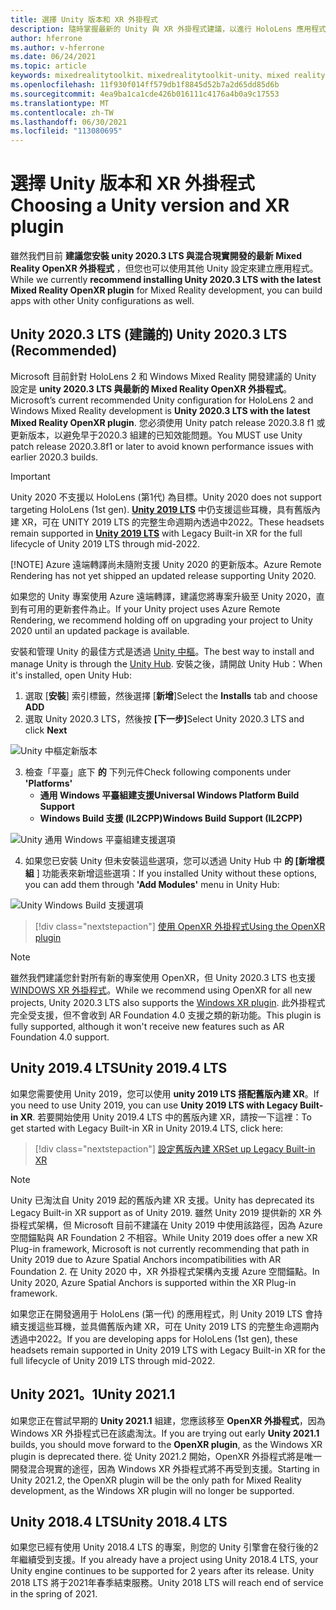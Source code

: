 ```yaml
---
title: 選擇 Unity 版本和 XR 外掛程式
description: 隨時掌握最新的 Unity 與 XR 外掛程式建議，以進行 HoloLens 應用程式開發。
author: hferrone
ms.author: v-hferrone
ms.date: 06/24/2021
ms.topic: article
keywords: mixedrealitytoolkit、mixedrealitytoolkit-unity、mixed reality 耳機、windows mixed reality 耳機、虛擬實境耳機、unity
ms.openlocfilehash: 11f930f014ff579db1f8845d52b7a2d65dd85d6b
ms.sourcegitcommit: 4ea9ba1ca1cde426b016111c4176a4b0a9c17553
ms.translationtype: MT
ms.contentlocale: zh-TW
ms.lasthandoff: 06/30/2021
ms.locfileid: "113080695"
---
```

# <a name="choosing-a-unity-version-and-xr-plugin"></a><span data-ttu-id="7863c-104">選擇 Unity 版本和 XR 外掛程式</span><span class="sxs-lookup"><span data-stu-id="7863c-104">Choosing a Unity version and XR plugin</span></span>

<span data-ttu-id="7863c-105">雖然我們目前 **建議您安裝 unity 2020.3 LTS 與混合現實開發的最新 Mixed Reality OpenXR 外掛程式** ，但您也可以使用其他 Unity 設定來建立應用程式。</span><span class="sxs-lookup"><span data-stu-id="7863c-105">While we currently **recommend installing Unity 2020.3 LTS with the latest Mixed Reality OpenXR plugin** for Mixed Reality development, you can build apps with other Unity configurations as well.</span></span>

## <a name="unity-20203-lts-recommended"></a><span data-ttu-id="7863c-106">Unity 2020.3 LTS (建議的) </span><span class="sxs-lookup"><span data-stu-id="7863c-106">Unity 2020.3 LTS (Recommended)</span></span>

<span data-ttu-id="7863c-107">Microsoft 目前針對 HoloLens 2 和 Windows Mixed Reality 開發建議的 Unity 設定是 **unity 2020.3 LTS 與最新的 Mixed Reality OpenXR 外掛程式**。</span><span class="sxs-lookup"><span data-stu-id="7863c-107">Microsoft’s current recommended Unity configuration for HoloLens 2 and Windows Mixed Reality development is **Unity 2020.3 LTS with the latest Mixed Reality OpenXR plugin**.</span></span> <span data-ttu-id="7863c-108">您必須使用 Unity patch release 2020.3.8 f1 或更新版本，以避免早于2020.3 組建的已知效能問題。</span><span class="sxs-lookup"><span data-stu-id="7863c-108">You MUST use Unity patch release 2020.3.8f1 or later to avoid known performance issues with earlier 2020.3 builds.</span></span>

> [!IMPORTANT]
> <span data-ttu-id="7863c-109">Unity 2020 不支援以 HoloLens (第1代) 為目標。</span><span class="sxs-lookup"><span data-stu-id="7863c-109">Unity 2020 does not support targeting HoloLens (1st gen).</span></span> <span data-ttu-id="7863c-110">**[Unity 2019 LTS](#unity-20194-lts)** 中仍支援這些耳機，具有舊版內建 XR，可在 UNITY 2019 LTS 的完整生命週期內透過中2022。</span><span class="sxs-lookup"><span data-stu-id="7863c-110">These headsets remain supported in **[Unity 2019 LTS](#unity-20194-lts)** with Legacy Built-in XR for the full lifecycle of Unity 2019 LTS through mid-2022.</span></span>
>
> [!NOTE]
> <span data-ttu-id="7863c-111">Azure 遠端轉譯尚未隨附支援 Unity 2020 的更新版本。</span><span class="sxs-lookup"><span data-stu-id="7863c-111">Azure Remote Rendering has not yet shipped an updated release supporting Unity 2020.</span></span>
>
> <span data-ttu-id="7863c-112">如果您的 Unity 專案使用 Azure 遠端轉譯，建議您將專案升級至 Unity 2020，直到有可用的更新套件為止。</span><span class="sxs-lookup"><span data-stu-id="7863c-112">If your Unity project uses Azure Remote Rendering, we recommend holding off on upgrading your project to Unity 2020 until an updated package is available.</span></span>

<span data-ttu-id="7863c-113">安裝和管理 Unity 的最佳方式是透過 <a href="https://unity3d.com/get-unity/download" target="_blank">Unity 中樞</a>。</span><span class="sxs-lookup"><span data-stu-id="7863c-113">The best way to install and manage Unity is through the <a href="https://unity3d.com/get-unity/download" target="_blank">Unity Hub</a>.</span></span> <span data-ttu-id="7863c-114">安裝之後，請開啟 Unity Hub：</span><span class="sxs-lookup"><span data-stu-id="7863c-114">When it's installed, open Unity Hub:</span></span>

1. <span data-ttu-id="7863c-115">選取 [**安裝**] 索引標籤，然後選擇 [**新增**]</span><span class="sxs-lookup"><span data-stu-id="7863c-115">Select the **Installs** tab and choose **ADD**</span></span>
2. <span data-ttu-id="7863c-116">選取 Unity 2020.3 LTS，然後按 **[下一步]**</span><span class="sxs-lookup"><span data-stu-id="7863c-116">Select Unity 2020.3 LTS and click **Next**</span></span>

![Unity 中樞定新版本](images/unity-hub-img-01.png)

3. <span data-ttu-id="7863c-118">檢查「平臺」底下 **的** 下列元件</span><span class="sxs-lookup"><span data-stu-id="7863c-118">Check following components under **'Platforms'**</span></span>
    * <span data-ttu-id="7863c-119">**通用 Windows 平臺組建支援**</span><span class="sxs-lookup"><span data-stu-id="7863c-119">**Universal Windows Platform Build Support**</span></span>
    * <span data-ttu-id="7863c-120">**Windows Build 支援 (IL2CPP)**</span><span class="sxs-lookup"><span data-stu-id="7863c-120">**Windows Build Support (IL2CPP)**</span></span>

![Unity 通用 Windows 平臺組建支援選項](../images/Unity_Install_Option_UWP.png)

4. <span data-ttu-id="7863c-122">如果您已安裝 Unity 但未安裝這些選項，您可以透過 Unity Hub 中 **的 [新增模組** ] 功能表來新增這些選項：</span><span class="sxs-lookup"><span data-stu-id="7863c-122">If you installed Unity without these options, you can add them through **'Add Modules'** menu in Unity Hub:</span></span>

![Unity Windows Build 支援選項](../images/Unity_Install_Option_UWP2.png)

> [!div class="nextstepaction"]
> [<span data-ttu-id="7863c-124">使用 OpenXR 外掛程式</span><span class="sxs-lookup"><span data-stu-id="7863c-124">Using the OpenXR plugin</span></span>](/windows/mixed-reality/develop/unity/xr-project-setup?tabs=openxr)

> [!NOTE]
> <span data-ttu-id="7863c-125">雖然我們建議您針對所有新的專案使用 OpenXR，但 Unity 2020.3 LTS 也支援 [WINDOWS XR 外掛程式](/windows/mixed-reality/develop/unity/xr-project-setup?tabs=windowsxr)。</span><span class="sxs-lookup"><span data-stu-id="7863c-125">While we recommend using OpenXR for all new projects, Unity 2020.3 LTS also supports the [Windows XR plugin](/windows/mixed-reality/develop/unity/xr-project-setup?tabs=windowsxr).</span></span> <span data-ttu-id="7863c-126">此外掛程式完全受支援，但不會收到 AR Foundation 4.0 支援之類的新功能。</span><span class="sxs-lookup"><span data-stu-id="7863c-126">This plugin is fully supported, although it won't receive new features such as AR Foundation 4.0 support.</span></span>

## <a name="unity-20194-lts"></a><span data-ttu-id="7863c-127">Unity 2019.4 LTS</span><span class="sxs-lookup"><span data-stu-id="7863c-127">Unity 2019.4 LTS</span></span>

<span data-ttu-id="7863c-128">如果您需要使用 Unity 2019，您可以使用 **unity 2019 LTS 搭配舊版內建 XR**。</span><span class="sxs-lookup"><span data-stu-id="7863c-128">If you need to use Unity 2019, you can use **Unity 2019 LTS with Legacy Built-in XR**.</span></span> <span data-ttu-id="7863c-129">若要開始使用 Unity 2019.4 LTS 中的舊版內建 XR，請按一下這裡：</span><span class="sxs-lookup"><span data-stu-id="7863c-129">To get started with Legacy Built-in XR in Unity 2019.4 LTS, click here:</span></span>

> [!div class="nextstepaction"]
> [<span data-ttu-id="7863c-130">設定舊版內建 XR</span><span class="sxs-lookup"><span data-stu-id="7863c-130">Set up Legacy Built-in XR</span></span>](/windows/mixed-reality/develop/unity/xr-project-setup?tabs=legacy)

> [!NOTE]
> <span data-ttu-id="7863c-131">Unity 已淘汰自 Unity 2019 起的舊版內建 XR 支援。</span><span class="sxs-lookup"><span data-stu-id="7863c-131">Unity has deprecated its Legacy Built-in XR support as of Unity 2019.</span></span>  <span data-ttu-id="7863c-132">雖然 Unity 2019 提供新的 XR 外掛程式架構，但 Microsoft 目前不建議在 Unity 2019 中使用該路徑，因為 Azure 空間錨點與 AR Foundation 2 不相容。</span><span class="sxs-lookup"><span data-stu-id="7863c-132">While Unity 2019 does offer a new XR Plug-in framework, Microsoft is not currently recommending that path in Unity 2019 due to Azure Spatial Anchors incompatibilities with AR Foundation 2.</span></span>  <span data-ttu-id="7863c-133">在 Unity 2020 中，XR 外掛程式架構內支援 Azure 空間錨點。</span><span class="sxs-lookup"><span data-stu-id="7863c-133">In Unity 2020, Azure Spatial Anchors is supported within the XR Plug-in framework.</span></span>

<span data-ttu-id="7863c-134">如果您正在開發適用于 HoloLens (第一代) 的應用程式，則 Unity 2019 LTS 會持續支援這些耳機，並具備舊版內建 XR，可在 Unity 2019 LTS 的完整生命週期內透過中2022。</span><span class="sxs-lookup"><span data-stu-id="7863c-134">If you are developing apps for HoloLens (1st gen), these headsets remain supported in Unity 2019 LTS with Legacy Built-in XR for the full lifecycle of Unity 2019 LTS through mid-2022.</span></span>

## <a name="unity-20211"></a><span data-ttu-id="7863c-135">Unity 2021。1</span><span class="sxs-lookup"><span data-stu-id="7863c-135">Unity 2021.1</span></span>

<span data-ttu-id="7863c-136">如果您正在嘗試早期的 **Unity 2021.1** 組建，您應該移至 **OpenXR 外掛程式**，因為 Windows XR 外掛程式已在該處淘汰。</span><span class="sxs-lookup"><span data-stu-id="7863c-136">If you are trying out early **Unity 2021.1** builds, you should move forward to the **OpenXR plugin**, as the Windows XR plugin is deprecated there.</span></span>  <span data-ttu-id="7863c-137">從 Unity 2021.2 開始，OpenXR 外掛程式將是唯一開發混合現實的途徑，因為 Windows XR 外掛程式將不再受到支援。</span><span class="sxs-lookup"><span data-stu-id="7863c-137">Starting in Unity 2021.2, the OpenXR plugin will be the only path for Mixed Reality development, as the Windows XR plugin will no longer be supported.</span></span>

## <a name="unity-20184-lts"></a><span data-ttu-id="7863c-138">Unity 2018.4 LTS</span><span class="sxs-lookup"><span data-stu-id="7863c-138">Unity 2018.4 LTS</span></span>

<span data-ttu-id="7863c-139">如果您已經有使用 Unity 2018.4 LTS 的專案，則您的 Unity 引擎會在發行後的2年繼續受到支援。</span><span class="sxs-lookup"><span data-stu-id="7863c-139">If you already have a project using Unity 2018.4 LTS, your Unity engine continues to be supported for 2 years after its release.</span></span>  <span data-ttu-id="7863c-140">Unity 2018 LTS 將于2021年春季結束服務。</span><span class="sxs-lookup"><span data-stu-id="7863c-140">Unity 2018 LTS will reach end of service in the spring of 2021.</span></span>
